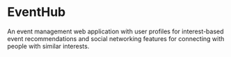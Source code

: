 # EventHub
An event management web application with user profiles for interest-based event recommendations and social networking features for connecting with people with similar interests.
